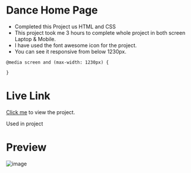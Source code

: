 # Dance Home Page

- Completed this Project us HTML and CSS
- This project took me 3 hours to complete whole project in both screen Laptop & Mobile.
- I have used the font awesome icon for the project.
- You can see it responsive from below 1230px.

```
@media screen and (max-width: 1230px) {

}

```


# Live Link
[Click me](https://dancehomepagedesign14.netlify.app/) to view the project.

Used in project

# Preview

![image](https://user-images.githubusercontent.com/44611852/186514972-9180a092-bba2-422c-a4bc-97662423e1ef.png)

